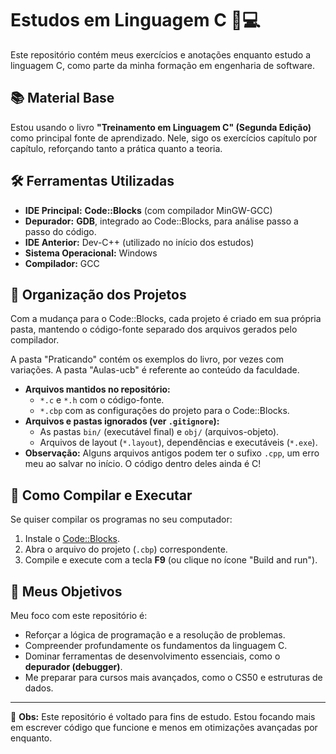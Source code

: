# Estudos em Linguagem C 🧠💻

Este repositório contém meus exercícios e anotações enquanto estudo a linguagem C, como parte da minha formação em engenharia de software.

## 📚 Material Base

Estou usando o livro **"Treinamento em Linguagem C" (Segunda Edição)** como principal fonte de aprendizado. Nele, sigo os exercícios capítulo por capítulo, reforçando tanto a prática quanto a teoria.

## 🛠️ Ferramentas Utilizadas

- **IDE Principal:** **Code::Blocks** (com compilador MinGW-GCC)
- **Depurador:** **GDB**, integrado ao Code::Blocks, para análise passo a passo do código.
- **IDE Anterior:** Dev-C++ (utilizado no início dos estudos)
- **Sistema Operacional:** Windows
- **Compilador:** GCC

## 🧪 Organização dos Projetos

Com a mudança para o Code::Blocks, cada projeto é criado em sua própria pasta, mantendo o código-fonte separado dos arquivos gerados pelo compilador.

A pasta "Praticando" contém os exemplos do livro, por vezes com variações. A pasta "Aulas-ucb" é referente ao conteúdo da faculdade.

- **Arquivos mantidos no repositório:**
    - `*.c` e `*.h` com o código-fonte.
    - `*.cbp` com as configurações do projeto para o Code::Blocks.
- **Arquivos e pastas ignorados (ver `.gitignore`):**
    - As pastas `bin/` (executável final) e `obj/` (arquivos-objeto).
    - Arquivos de layout (`*.layout`), dependências e executáveis (`*.exe`).
- **Observação:** Alguns arquivos antigos podem ter o sufixo `.cpp`, um erro meu ao salvar no início. O código dentro deles ainda é C!

## 🚀 Como Compilar e Executar

Se quiser compilar os programas no seu computador:

1.  Instale o [Code::Blocks](https://www.codeblocks.org/downloads/).
2.  Abra o arquivo do projeto (`.cbp`) correspondente.
3.  Compile e execute com a tecla **F9** (ou clique no ícone "Build and run").

## 🎯 Meus Objetivos

Meu foco com este repositório é:

- Reforçar a lógica de programação e a resolução de problemas.
- Compreender profundamente os fundamentos da linguagem C.
- Dominar ferramentas de desenvolvimento essenciais, como o **depurador (debugger)**.
- Me preparar para cursos mais avançados, como o CS50 e estruturas de dados.

---

📌 **Obs:** Este repositório é voltado para fins de estudo. Estou focando mais em escrever código que funcione e menos em otimizações avançadas por enquanto.
